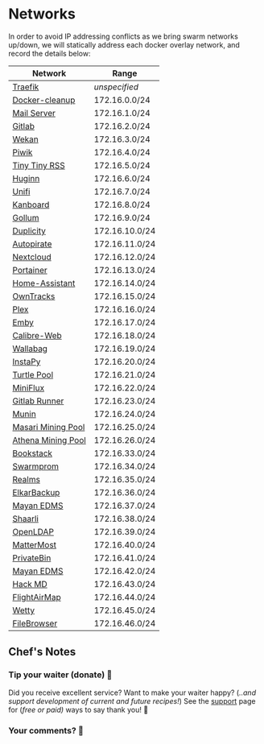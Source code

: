 # Networks

In order to avoid IP addressing conflicts as we bring swarm networks up/down, we will statically address each docker overlay network, and record the details below:

Network  | Range
--|--
[Traefik](https://geek-cookbook.funkypenguin.co.nz/ha-docker-swarm/traefik/)  | _unspecified_
[Docker-cleanup](https://geek-cookbook.funkypenguin.co.nz/ha-docker-swarm/docker-swarm-mode/#setup-automated-cleanup) | 172.16.0.0/24
[Mail Server](https://geek-cookbook.funkypenguin.co.nz/recipes/mail/)  | 172.16.1.0/24
[Gitlab](https://geek-cookbook.funkypenguin.co.nz/recipes/gitlab/) | 172.16.2.0/24
[Wekan](https://geek-cookbook.funkypenguin.co.nz/recipes/wekan/)  |  172.16.3.0/24
[Piwik](https://geek-cookbook.funkypenguin.co.nz/recipes/piwki/)  |  172.16.4.0/24
[Tiny Tiny RSS](https://geek-cookbook.funkypenguin.co.nz/recipes/tiny-tiny-rss/)  |  172.16.5.0/24
[Huginn](https://geek-cookbook.funkypenguin.co.nz/recipes/huginn/)  |  172.16.6.0/24
[Unifi](https://geek-cookbook.funkypenguin.co.nz/recipes/unifi/)  |  172.16.7.0/24
[Kanboard](https://geek-cookbook.funkypenguin.co.nz/recipes/kanboard/)  |  172.16.8.0/24
[Gollum](https://geek-cookbook.funkypenguin.co.nz/recipes/gollum/)  |  172.16.9.0/24
[Duplicity](https://geek-cookbook.funkypenguin.co.nz/recipes/duplicity/)  |  172.16.10.0/24
[Autopirate](https://geek-cookbook.funkypenguin.co.nz/recipes/autopirate/)  |  172.16.11.0/24
[Nextcloud](https://geek-cookbook.funkypenguin.co.nz/recipes/nextcloud/)  |  172.16.12.0/24
[Portainer](https://geek-cookbook.funkypenguin.co.nz/recipes/portainer/)  |  172.16.13.0/24
[Home-Assistant](https://geek-cookbook.funkypenguin.co.nz/recipes/home-assistant/)  |  172.16.14.0/24
[OwnTracks](https://geek-cookbook.funkypenguin.co.nz/recipes/owntracks/)  |  172.16.15.0/24
[Plex](https://geek-cookbook.funkypenguin.co.nz/recipes/plex/)  |  172.16.16.0/24
[Emby](https://geek-cookbook.funkypenguin.co.nz/recipes/emby/)  |  172.16.17.0/24
[Calibre-Web](https://geek-cookbook.funkypenguin.co.nz/recipes/calibre-web/)  |  172.16.18.0/24
[Wallabag](https://geek-cookbook.funkypenguin.co.nz/recipes/wallabag/)  |  172.16.19.0/24
[InstaPy](https://geek-cookbook.funkypenguin.co.nz/recipes/instapy/)  |  172.16.20.0/24
[Turtle Pool](https://geek-cookbook.funkypenguin.co.nz/recipes/turtle-pool/)  |  172.16.21.0/24
[MiniFlux](https://geek-cookbook.funkypenguin.co.nz/recipes/miniflux/)  |  172.16.22.0/24
[Gitlab Runner](https://geek-cookbook.funkypenguin.co.nz/recipes/gitlab-runner/)  |  172.16.23.0/24
[Munin](https://geek-cookbook.funkypenguin.co.nz/recipes/munin/)  |  172.16.24.0/24
[Masari Mining Pool](https://geek-cookbook.funkypenguin.co.nz/recipes/cryptonote-mining-pool/masari/)  |  172.16.25.0/24
[Athena Mining Pool](https://geek-cookbook.funkypenguin.co.nz/recipes/cryptonote-mining-pool/athena/)  |  172.16.26.0/24
[Bookstack](https://geek-cookbook.funkypenguin.co.nz/recipes/bookstack/)  |  172.16.33.0/24
[Swarmprom](https://geek-cookbook.funkypenguin.co.nz/recipes/swarmprom/)  |  172.16.34.0/24
[Realms](https://geek-cookbook.funkypenguin.co.nz/recipes/realms/)  |  172.16.35.0/24
[ElkarBackup](https://geek-cookbook.funkypenguin.co.nz/recipes/elkarbackp/)  |  172.16.36.0/24
[Mayan EDMS](https://geek-cookbook.funkypenguin.co.nz/recipes/realms/)  |  172.16.37.0/24
[Shaarli](https://geek-cookbook.funkypenguin.co.nz/recipes/shaarli/)  |  172.16.38.0/24
[OpenLDAP](https://geek-cookbook.funkypenguin.co.nz/recipes/openldap/)  |  172.16.39.0/24
[MatterMost](https://geek-cookbook.funkypenguin.co.nz/recipes/mattermost/)  |  172.16.40.0/24
[PrivateBin](https://geek-cookbook.funkypenguin.co.nz/recipes/privatebin/)  |  172.16.41.0/24
[Mayan EDMS](https://geek-cookbook.funkypenguin.co.nz/recipes/mayan-edms/)  |  172.16.42.0/24
[Hack MD](https://geek-cookbook.funkypenguin.co.nz/recipes/hackmd/)  |  172.16.43.0/24
[FlightAirMap](https://geek-cookbook.funkypenguin.co.nz/recipes/flightairmap/)  |172.16.44.0/24
[Wetty](https://geek-cookbook.funkypenguin.co.nz/recipes/wetty/)  |  172.16.45.0/24
[FileBrowser](https://geek-cookbook.funkypenguin.co.nz/recipes/filebrowser/)  |  172.16.46.0/24


## Chef's Notes

### Tip your waiter (donate) 👏

Did you receive excellent service? Want to make your waiter happy? (_..and support development of current and future recipes!_) See the [support](/support/) page for (_free or paid)_ ways to say thank you! 👏

### Your comments? 💬
